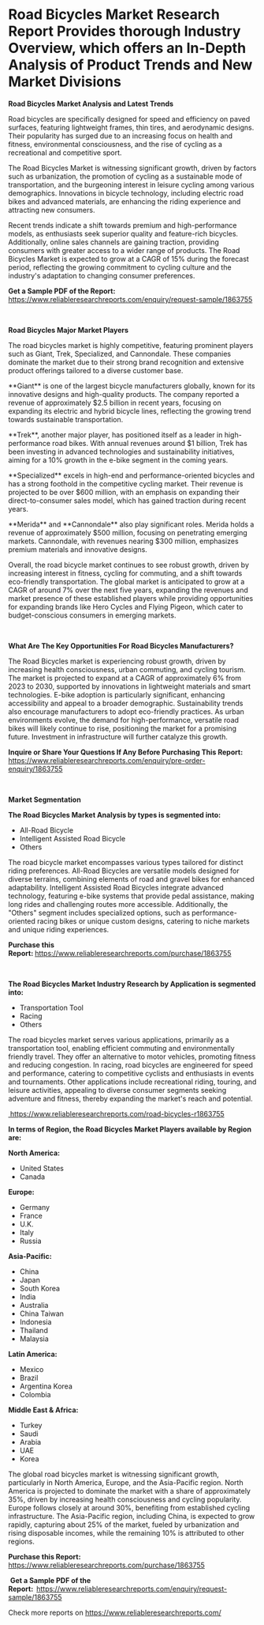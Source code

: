 <p><h1>Road Bicycles Market Research Report Provides thorough Industry Overview, which offers an In-Depth Analysis of Product Trends and New Market Divisions</h1></p><p><strong>Road Bicycles Market Analysis and Latest Trends</strong></p>
<p><p>Road bicycles are specifically designed for speed and efficiency on paved surfaces, featuring lightweight frames, thin tires, and aerodynamic designs. Their popularity has surged due to an increasing focus on health and fitness, environmental consciousness, and the rise of cycling as a recreational and competitive sport.</p><p>The Road Bicycles Market is witnessing significant growth, driven by factors such as urbanization, the promotion of cycling as a sustainable mode of transportation, and the burgeoning interest in leisure cycling among various demographics. Innovations in bicycle technology, including electric road bikes and advanced materials, are enhancing the riding experience and attracting new consumers.</p><p>Recent trends indicate a shift towards premium and high-performance models, as enthusiasts seek superior quality and feature-rich bicycles. Additionally, online sales channels are gaining traction, providing consumers with greater access to a wider range of products. The Road Bicycles Market is expected to grow at a CAGR of 15% during the forecast period, reflecting the growing commitment to cycling culture and the industry's adaptation to changing consumer preferences.</p></p>
<p><strong>Get a Sample PDF of the Report:&nbsp;</strong> <a href="https://www.reliableresearchreports.com/enquiry/request-sample/1863755?utm_campaign=2251&utm_medium=2&utm_source=Github&utm_content=ia&utm_term=04042025&utm_id=road-bicycles">https://www.reliableresearchreports.com/enquiry/request-sample/1863755</a></p>
<p>&nbsp;</p>
<p><strong>Road Bicycles Major Market Players</strong></p>
<p><p>The road bicycles market is highly competitive, featuring prominent players such as Giant, Trek, Specialized, and Cannondale. These companies dominate the market due to their strong brand recognition and extensive product offerings tailored to a diverse customer base.</p><p>**Giant** is one of the largest bicycle manufacturers globally, known for its innovative designs and high-quality products. The company reported a revenue of approximately $2.5 billion in recent years, focusing on expanding its electric and hybrid bicycle lines, reflecting the growing trend towards sustainable transportation.</p><p>**Trek**, another major player, has positioned itself as a leader in high-performance road bikes. With annual revenues around $1 billion, Trek has been investing in advanced technologies and sustainability initiatives, aiming for a 10% growth in the e-bike segment in the coming years.</p><p>**Specialized** excels in high-end and performance-oriented bicycles and has a strong foothold in the competitive cycling market. Their revenue is projected to be over $600 million, with an emphasis on expanding their direct-to-consumer sales model, which has gained traction during recent years.</p><p>**Merida** and **Cannondale** also play significant roles. Merida holds a revenue of approximately $500 million, focusing on penetrating emerging markets. Cannondale, with revenues nearing $300 million, emphasizes premium materials and innovative designs.</p><p>Overall, the road bicycle market continues to see robust growth, driven by increasing interest in fitness, cycling for commuting, and a shift towards eco-friendly transportation. The global market is anticipated to grow at a CAGR of around 7% over the next five years, expanding the revenues and market presence of these established players while providing opportunities for expanding brands like Hero Cycles and Flying Pigeon, which cater to budget-conscious consumers in emerging markets.</p></p>
<p>&nbsp;</p>
<p><strong>What Are The Key Opportunities For Road Bicycles Manufacturers?</strong></p>
<p><p>The Road Bicycles market is experiencing robust growth, driven by increasing health consciousness, urban commuting, and cycling tourism. The market is projected to expand at a CAGR of approximately 6% from 2023 to 2030, supported by innovations in lightweight materials and smart technologies. E-bike adoption is particularly significant, enhancing accessibility and appeal to a broader demographic. Sustainability trends also encourage manufacturers to adopt eco-friendly practices. As urban environments evolve, the demand for high-performance, versatile road bikes will likely continue to rise, positioning the market for a promising future. Investment in infrastructure will further catalyze this growth.</p></p>
<p><strong>Inquire or Share Your Questions If Any Before Purchasing This Report:</strong> <a href="https://www.reliableresearchreports.com/enquiry/pre-order-enquiry/1863755?utm_campaign=2251&utm_medium=2&utm_source=Github&utm_content=ia&utm_term=04042025&utm_id=road-bicycles">https://www.reliableresearchreports.com/enquiry/pre-order-enquiry/1863755</a></p>
<p>&nbsp;</p>
<p><strong>Market Segmentation</strong></p>
<p><strong>The Road Bicycles Market Analysis by types is segmented into:</strong></p>
<p><ul><li>All-Road Bicycle</li><li>Intelligent Assisted Road Bicycle</li><li>Others</li></ul></p>
<p><p>The road bicycle market encompasses various types tailored for distinct riding preferences. All-Road Bicycles are versatile models designed for diverse terrains, combining elements of road and gravel bikes for enhanced adaptability. Intelligent Assisted Road Bicycles integrate advanced technology, featuring e-bike systems that provide pedal assistance, making long rides and challenging routes more accessible. Additionally, the "Others" segment includes specialized options, such as performance-oriented racing bikes or unique custom designs, catering to niche markets and unique riding experiences.</p></p>
<p><strong>Purchase this Report:&nbsp;</strong><a href="https://www.reliableresearchreports.com/purchase/1863755?utm_campaign=2251&utm_medium=2&utm_source=Github&utm_content=ia&utm_term=04042025&utm_id=road-bicycles">https://www.reliableresearchreports.com/purchase/1863755</a></p>
<p>&nbsp;</p>
<p><strong>The Road Bicycles Market Industry Research by Application is segmented into:</strong></p>
<p><ul><li>Transportation Tool</li><li>Racing</li><li>Others</li></ul></p>
<p><p>The road bicycles market serves various applications, primarily as a transportation tool, enabling efficient commuting and environmentally friendly travel. They offer an alternative to motor vehicles, promoting fitness and reducing congestion. In racing, road bicycles are engineered for speed and performance, catering to competitive cyclists and enthusiasts in events and tournaments. Other applications include recreational riding, touring, and leisure activities, appealing to diverse consumer segments seeking adventure and fitness, thereby expanding the market's reach and potential.</p></p>
<p><a href="https://www.reliableresearchreports.com/road-bicycles-r1863755?utm_campaign=2251&utm_medium=2&utm_source=Github&utm_content=ia&utm_term=04042025&utm_id=road-bicycles">&nbsp;https://www.reliableresearchreports.com/road-bicycles-r1863755</a></p>
<p><strong>In terms of Region, the Road Bicycles Market Players available by Region are:</strong></p>
<p>
    <p> <strong> North America: </strong>
        <ul>
            <li>United States</li>
            <li>Canada</li>
        </ul>
        </p> 
    <p> <strong> Europe: </strong>
        <ul>
            <li>Germany</li>
            <li>France</li>
            <li>U.K.</li>
            <li>Italy</li>
            <li>Russia</li>
        </ul>
        </p> 
    <p> <strong> Asia-Pacific: </strong>
        <ul>
            <li>China</li>
            <li>Japan</li>
            <li>South Korea</li>
            <li>India</li>
            <li>Australia</li>
            <li>China Taiwan</li>
            <li>Indonesia</li>
            <li>Thailand</li>
            <li>Malaysia</li>
        </ul>
        </p> 
    <p> <strong> Latin America: </strong>
        <ul>
            <li>Mexico</li>
            <li>Brazil</li>
            <li>Argentina Korea</li>
            <li>Colombia</li>
        </ul>
        </p> 
    <p> <strong> Middle East & Africa: </strong>
        <ul>
            <li>Turkey</li>
            <li>Saudi</li>
            <li>Arabia</li>
            <li>UAE</li>
            <li>Korea</li>
        </ul>
    </p>
    </p>
<p><p>The global road bicycles market is witnessing significant growth, particularly in North America, Europe, and the Asia-Pacific region. North America is projected to dominate the market with a share of approximately 35%, driven by increasing health consciousness and cycling popularity. Europe follows closely at around 30%, benefiting from established cycling infrastructure. The Asia-Pacific region, including China, is expected to grow rapidly, capturing about 25% of the market, fueled by urbanization and rising disposable incomes, while the remaining 10% is attributed to other regions.</p></p>
<p><strong>Purchase this Report: </strong><a href="https://www.reliableresearchreports.com/purchase/1863755?utm_campaign=2251&utm_medium=2&utm_source=Github&utm_content=ia&utm_term=04042025&utm_id=road-bicycles">https://www.reliableresearchreports.com/purchase/1863755</a></p>
<p>&nbsp;<strong>Get a Sample PDF of the Report:&nbsp;&nbsp;</strong><a href="https://www.reliableresearchreports.com/enquiry/request-sample/1863755?utm_campaign=2251&utm_medium=2&utm_source=Github&utm_content=ia&utm_term=04042025&utm_id=road-bicycles">https://www.reliableresearchreports.com/enquiry/request-sample/1863755</a></p>
<p><strong></strong></p>
<p>Check more reports on <a href="https://www.reliableresearchreports.com/?utm_campaign=2251&utm_medium=2&utm_source=Github&utm_content=ia&utm_term=04042025&utm_id=road-bicycles">https://www.reliableresearchreports.com/</a></p>